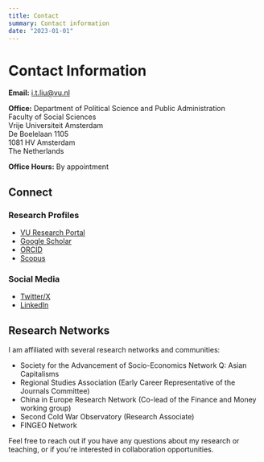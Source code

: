 ```yaml
---
title: Contact
summary: Contact information
date: "2023-01-01"
---
```


# Contact Information

**Email:** [i.t.liu@vu.nl](mailto:i.t.liu@vu.nl)

**Office:** 
Department of Political Science and Public Administration  
Faculty of Social Sciences  
Vrije Universiteit Amsterdam  
De Boelelaan 1105  
1081 HV Amsterdam  
The Netherlands

**Office Hours:** By appointment

## Connect

### Research Profiles
- [VU Research Portal](https://research.vu.nl/en/persons/imogen-t-liu)
- [Google Scholar](https://scholar.google.com/citations?user=1Maw55gAAAAJ&hl=en)
- [ORCID](https://orcid.org/0000-0002-1627-9849)
- [Scopus](http://www.scopus.com/inward/authorDetails.url?authorID=57205595663&partnerID=8YFLogxK)

### Social Media
- [Twitter/X](https://twitter.com/imogentliu?lang=en)
- [LinkedIn](https://nl.linkedin.com/in/imogen-liu)

## Research Networks

I am affiliated with several research networks and communities:
- Society for the Advancement of Socio-Economics Network Q: Asian Capitalisms
- Regional Studies Association (Early Career Representative of the Journals Committee)
- China in Europe Research Network (Co-lead of the Finance and Money working group)
- Second Cold War Observatory (Research Associate)
- FINGEO Network

Feel free to reach out if you have any questions about my research or teaching, or if you're interested in collaboration opportunities.
